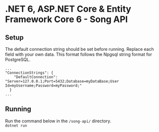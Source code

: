 # .NET 6, ASP.NET Core & Entity Framework Core 6 - Song API

## Setup
The default connection string should be set before running. Replace each field with your own data. This format follows the Npgsql string format for PostgreSQL.<br />
```
...
"ConnectionStrings": {
    "DefaultConnection": "Server=127.0.0.1;Port=5432;Database=myDataBase;User Id=myUsername;Password=myPassword;"
  }
...
```
## Running
Run the command below in the `/song-api/` directory. <br />
`dotnet run`
